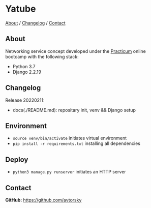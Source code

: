 # Yatube

[About](#about) /
[Changelog](#changelog) /
[Contact](#contact)

## About
Networking service concept developed under the [Practicum](https://practicum.yandex.com/) online bootcamp with the following stack:
* Python 3.7
* Django 2.2.19

## Changelog
Release 20220211:
* docs(./README.md): repositary init, venv && Django setup

## Environment
* `source venv/bin/activate` initiates virtual environment
* `pip install -r requirements.txt` installing all dependencies

## Deploy
* `python3 manage.py runserver` initiates an HTTP server

## Contact
__GitHub:__ <a href="https://github.com/avtorsky" target="_blank">https://github.com/avtorsky</a>
